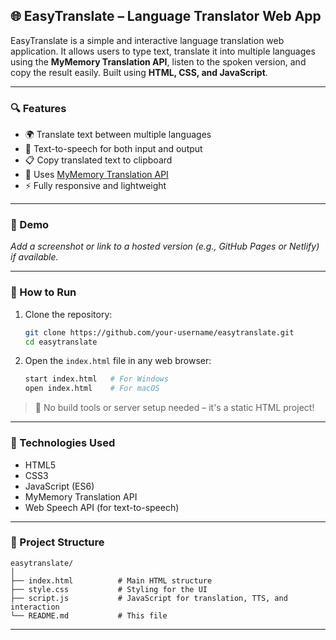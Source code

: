 ## 🌐 EasyTranslate – Language Translator Web App

EasyTranslate is a simple and interactive language translation web application. It allows users to type text, translate it into multiple languages using the **MyMemory Translation API**, listen to the spoken version, and copy the result easily. Built using **HTML, CSS, and JavaScript**.

---

### 🔍 Features

- 🌍 Translate text between multiple languages
- 🚣️ Text-to-speech for both input and output
- 📋 Copy translated text to clipboard
- 🧠 Uses [MyMemory Translation API](https://mymemory.translated.net/)
- ⚡ Fully responsive and lightweight

---

### 📸 Demo

*Add a screenshot or link to a hosted version (e.g., GitHub Pages or Netlify) if available.*

---

### 🚀 How to Run

1. Clone the repository:
   ```bash
   git clone https://github.com/your-username/easytranslate.git
   cd easytranslate
   ```

2. Open the `index.html` file in any web browser:
   ```bash
   start index.html   # For Windows
   open index.html    # For macOS
   ```

> 📌 No build tools or server setup needed – it's a static HTML project!

---

### 🧰 Technologies Used

- HTML5
- CSS3
- JavaScript (ES6)
- MyMemory Translation API
- Web Speech API (for text-to-speech)

---

### 📝 Project Structure

```
easytranslate/
│
├── index.html          # Main HTML structure
├── style.css           # Styling for the UI
├── script.js           # JavaScript for translation, TTS, and interaction
└── README.md           # This file
```

---




